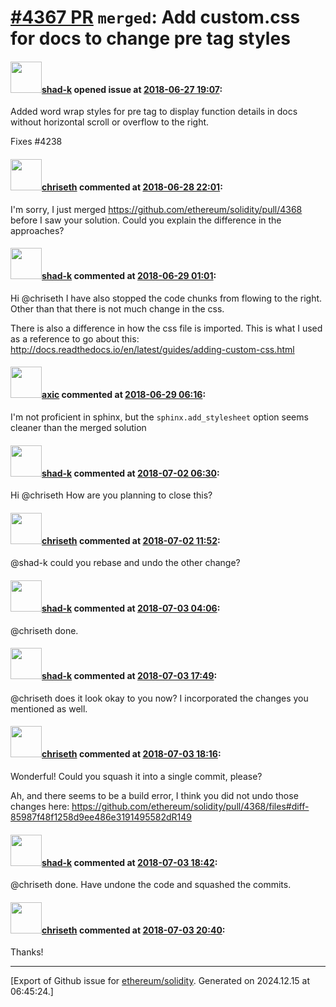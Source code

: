 # [\#4367 PR](https://github.com/ethereum/solidity/pull/4367) `merged`: Add custom.css for docs to change pre tag styles

#### <img src="https://avatars.githubusercontent.com/u/23720732?u=2fe628efb3f100aa2e37398e53165d0007f0a6dc&v=4" width="50">[shad-k](https://github.com/shad-k) opened issue at [2018-06-27 19:07](https://github.com/ethereum/solidity/pull/4367):

Added word wrap styles for pre tag to display function details in docs without horizontal scroll or overflow to the right.

Fixes #4238 

#### <img src="https://avatars.githubusercontent.com/u/9073706?v=4" width="50">[chriseth](https://github.com/chriseth) commented at [2018-06-28 22:01](https://github.com/ethereum/solidity/pull/4367#issuecomment-401186694):

I'm sorry, I just merged https://github.com/ethereum/solidity/pull/4368 before I saw your solution. Could you explain the difference in the approaches?

#### <img src="https://avatars.githubusercontent.com/u/23720732?u=2fe628efb3f100aa2e37398e53165d0007f0a6dc&v=4" width="50">[shad-k](https://github.com/shad-k) commented at [2018-06-29 01:01](https://github.com/ethereum/solidity/pull/4367#issuecomment-401216935):

Hi @chriseth
I have also stopped the code chunks from flowing to the right. Other than that there is not much change in the css.

There is also a difference in how the css file is imported. This is what I used as a reference to go about this:
http://docs.readthedocs.io/en/latest/guides/adding-custom-css.html

#### <img src="https://avatars.githubusercontent.com/u/20340?v=4" width="50">[axic](https://github.com/axic) commented at [2018-06-29 06:16](https://github.com/ethereum/solidity/pull/4367#issuecomment-401258693):

I'm not proficient in sphinx, but the `sphinx.add_stylesheet` option seems cleaner than the merged solution

#### <img src="https://avatars.githubusercontent.com/u/23720732?u=2fe628efb3f100aa2e37398e53165d0007f0a6dc&v=4" width="50">[shad-k](https://github.com/shad-k) commented at [2018-07-02 06:30](https://github.com/ethereum/solidity/pull/4367#issuecomment-401684965):

Hi @chriseth
How are you planning to close this?

#### <img src="https://avatars.githubusercontent.com/u/9073706?v=4" width="50">[chriseth](https://github.com/chriseth) commented at [2018-07-02 11:52](https://github.com/ethereum/solidity/pull/4367#issuecomment-401779585):

@shad-k could you rebase and undo the other change?

#### <img src="https://avatars.githubusercontent.com/u/23720732?u=2fe628efb3f100aa2e37398e53165d0007f0a6dc&v=4" width="50">[shad-k](https://github.com/shad-k) commented at [2018-07-03 04:06](https://github.com/ethereum/solidity/pull/4367#issuecomment-402007253):

@chriseth done.

#### <img src="https://avatars.githubusercontent.com/u/23720732?u=2fe628efb3f100aa2e37398e53165d0007f0a6dc&v=4" width="50">[shad-k](https://github.com/shad-k) commented at [2018-07-03 17:49](https://github.com/ethereum/solidity/pull/4367#issuecomment-402240691):

@chriseth does it look okay to you now? I incorporated the changes you mentioned as well.

#### <img src="https://avatars.githubusercontent.com/u/9073706?v=4" width="50">[chriseth](https://github.com/chriseth) commented at [2018-07-03 18:16](https://github.com/ethereum/solidity/pull/4367#issuecomment-402248035):

Wonderful! Could you squash it into a single commit, please?

Ah, and there seems to be a build error, I think you did not undo those changes here: https://github.com/ethereum/solidity/pull/4368/files#diff-85987f48f1258d9ee486e3191495582dR149

#### <img src="https://avatars.githubusercontent.com/u/23720732?u=2fe628efb3f100aa2e37398e53165d0007f0a6dc&v=4" width="50">[shad-k](https://github.com/shad-k) commented at [2018-07-03 18:42](https://github.com/ethereum/solidity/pull/4367#issuecomment-402255694):

@chriseth done. Have undone the code and squashed the commits.

#### <img src="https://avatars.githubusercontent.com/u/9073706?v=4" width="50">[chriseth](https://github.com/chriseth) commented at [2018-07-03 20:40](https://github.com/ethereum/solidity/pull/4367#issuecomment-402285956):

Thanks!


-------------------------------------------------------------------------------



[Export of Github issue for [ethereum/solidity](https://github.com/ethereum/solidity). Generated on 2024.12.15 at 06:45:24.]

